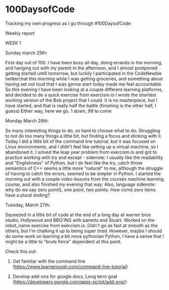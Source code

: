 # 100DaysofCode
Tracking my own progress as I go through #100DaysofCode

Weekly report

WEEK 1

Sunday march 25th:

First day out of 100. I have been busy all day, doing errands in the morning, and hanging out with my parent in the afternoon, and I almost postponed getting started untill tomorrow, but luckily I participated in the CodeNewbie twitterchat this morning while I was getting groceries, and something about having set out loud that I was gonna start today made me feel accountable. So this evening I have been looking at a couple different learning platforms, and decided to do a quick exercise from exercism.io
I wrote the shortest working version of the Bob project that I could. It is no masterpiece, but I have started, and that is really half the battle (finishing is the other half, I guess)
Either way, here we go. 1 down, 99 to come

Monday March 26th:

So many interesting things to do, so hard to choose what to do. Struggling to not do too many things a little bit, but finding a focus and sticking with it. Today I did a little bit of the command line tutorial, but it was focused on Linux environments, and I didn't feel like setting up a virtual machine, so I abandoned it. I solved the leap year problem from exercism.io and got to practice working with try and except - sidenote: I usually like the readability and "Englishness" of Python, but I do feel like the try, catch throw semantics of C++ seems a little more "natural" to me, although the struggle of having to catch the errors, seemed to be simpler in Python. I started the morning out with a couple video lessons from the courses machine learning course, and also finished my evening that way. 
Also, language sidenote: why do we say zero pointS, one point, two points. How come zero items have a plural ending? 

Tuesday, March 27th:

Squeezed in a little bit of code at the end of a long day at warner bros studio, Hollywood and BBQ'ING with parents and Stuart. Worked on the robot_name exercise from exercism.io. Didn't go as fast at smooth as the others, but I'm chalking it up to being super tired. However, maybe I should do some work on learning a bit more pythonian Python, I have a sense that I might be a little to "brute force" dependent at this point. 

Check this out:
1) Get familiar with the command line (https://www.learnenough.com/command-line-tutorial)

2) Develop add-ons for google docs, Long term goal (https://developers.google.com/apps-script/add-ons/)

